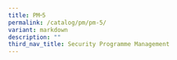 ```yaml
---
title: PM᠆5
permalink: /catalog/pm/pm-5/
variant: markdown
description: ""
third_nav_title: Security Programme Management
---
```

